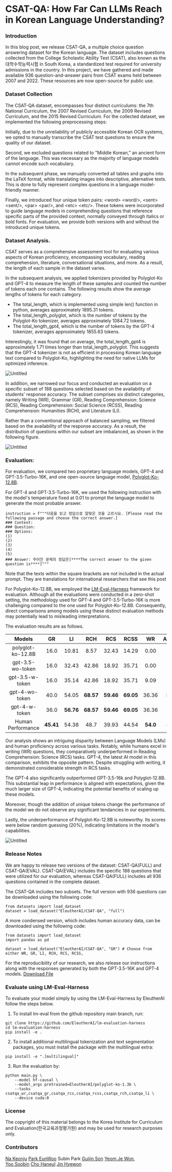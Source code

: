 # CSAT-QA: How Far Can LLMs Reach in Korean Language Understanding?

### Introduction

In this blog post, we release CSAT-QA, a multiple choice question answering dataset for the Korean language. The dataset includes questions collected from the College Scholastic Ability Test (CSAT), also known as the 대학수학능력시험 in South Korea, a standardized test required for university admissions in the country. In this project, we have gathered and made available 936 question-and-answer pairs from CSAT exams held between 2007 and 2022. These resources are now open-source for public use.

### Dataset Collection

The CSAT-QA dataset, encompasses four distinct curriculums: the 7th National Curriculum, the 2007 Revised Curriculum, the 2009 Revised Curriculum, and the 2015 Revised Curriculum. For the collected dataset, we implemented the following preprocessing steps:

Initially, due to the unreliability of publicly accessible Korean OCR systems, we opted to manually transcribe the CSAT test questions to ensure the quality of our dataset.

Second, we excluded questions related to "Middle Korean," an ancient form of the language. This was necessary as the majority of language models cannot encode such vocabulary.

In the subsequent phase, we manually converted all tables and graphs into the LaTeX format, while translating images into descriptive, alternative texts. This is done to fully represent complex questions in a language model-friendly manner.

Finally, we introduced four unique token pairs: \<word> \<word/>, \<sent> \<sent/>, \<par> \<par/>, and \<etc> \<etc/>. These tokens were incorporated to guide language models in comprehending questions that reference specific parts of the provided context, normally conveyed through italics or bold fonts. For evaluation, we provide both versions with and without the introduced unique tokens.

### Dataset Analysis.

CSAT serves as a comprehensive assessment tool for evaluating various aspects of Korean proficiency, encompassing vocabulary, reading comprehension, literature, conversational situations, and more. As a result, the length of each sample in the dataset varies. 

In the subsequent analysis, we applied tokenizers provided by Polyglot-Ko and GPT-4 to measure the length of these samples and counted the number of tokens each one contains. The following results show the average lengths of tokens for each category.

- The total_length, which is implemented using simple len() function in python, averages approximately 1895.31 tokens.
- The total_length_polyglot, which is the number of tokens by the Polyglot-Ko tokenizer, averages approximately 1084.72 tokens. 
- The total_length_gpt4, which is the number of tokens by the GPT-4 tokenizer, averages approximately 1855.63 tokens.

Interestingly, it was found that on average, the total_length_gpt4 is approximately 1.71 times longer than total_length_polyglot. This suggests that the GPT-4 tokenizer is not as efficient in processing Korean language text compared to Polyglot-Ko, highlighting the need for native LLMs for optimized inference.

![Untitled](https://github.com/guijinSON/hae-rae/blob/main/blog/assets/csat_token.png)

In addition, we narrowed our focus and conducted an evaluation on a specific subset of 188 questions selected based on the availability of students' response accuracy. The subset comprises six distinct categories, namely Writing (WR), Grammar (GR), Reading Comprehension: Science (RCS), Reading Comprehension: Social Science (RCSS), Reading Comprehension: Humanities (RCH), and Literature (LI).

Rather than a conventional approach of balanced sampling, we filtered based on the availability of the response accuracy. As a result, the distribution of questions within our subset are imbalanced, as shown in the following figure.

![Untitled](https://github.com/guijinSON/hae-rae/blob/main/blog/assets/csat_histogram.png)

### Evaluation:

For evaluation, we compared two proprietary language models, GPT-4 and GPT-3.5-Turbo-16K, and one open-source language model, [Polyglot-Ko-12.8B](https://huggingface.co/EleutherAI/polyglot-ko-12.8b).

For GPT-4 and GPT-3.5-Turbo-16K, we used the following instruction with the model's temperature fixed at 0.01 to prompt the language model to generate the most probable answer. 
```
instruction = f"""다음을 읽고 정답으로 알맞은 것을 고르시요. [Please read the following passage and choose the correct answer.]
### Context: 
### Question: 
### Options:
(1) 
(2) 
(3) 
(4) 
(5) 
### Answer: 주어진 문제의 정답은[****The correct answer to the given question is****]"""
```
Note that the texts within the square brackets are not included in the actual prompt. They are translations for international researchers that see this post

For Polyglot-Ko-12.8B, we employed the [LM-Eval-Harness](https://github.com/EleutherAI/lm-evaluation-harness) framework for evaluation. Although all the evaluations were conducted in a zero-shot setting, the methodology used for GPT-4 and GPT-3.5-Turbo-16K is more challenging compared to the one used for Polyglot-Ko-12.8B. Consequently, direct comparisons among models using these distinct evaluation methods may potentially lead to misleading interpretations.

The evaluation results are as follows. 

|     **Models**    |   **GR**  |   **LI**  |  **RCH**  |  **RCS**  |  **RCSS** |   **WR**  | **Average** |
|:-----------------:|:---------:|:---------:|:---------:|:---------:|:---------:|:---------:|:-----------:|
| polyglot-ko-12.8B |      16.0 |     10.81 |      8.57 |     32.43 |     14.29 |      0.00 |       13.68 |
|  gpt-3.5-wo-token |      16.0 |     32.43 |     42.86 |     18.92 |     35.71 |      0.00 |       24.32 |
|   gpt-3.5-w-token |      16.0 |     35.14 |     42.86 |     18.92 |     35.71 |      9.09 |       26.29 |
|    gpt-4-wo-token |      40.0 |     54.05 | **68.57** | **59.46** | **69.05** | 36.36 |   **54.58** |
|     gpt-4-w-token |      36.0 | **56.76** | **68.57** | **59.46** | **69.05** | 36.36 |       54.37 |
| Human Performance | **45.41** |     54.38 |      48.7 |     39.93 |     44.54 |      **54.0** |       47.83 |


Our analysis shows an intriguing disparity between Language Models (LMs) and human proficiency across various tasks. Notably, while humans excel in writing (WR) questions, they comparatively underperformed in Reading Comprehension: Science (RCS) tasks. GPT-4, the latest AI model in this comparison, exhibits the opposite pattern. Despite struggling with writing, it demonstrated considerable strength in RCS tasks.

The GPT-4 also significantly outperformed GPT-3.5-16k and Polyglot-12.8B. This substantial leap in performance is aligned with expectations, given the much larger size of GPT-4, indicating the potential benefits of scaling up these models.

Moreover, though the addition of unique tokens change the performance of the model we do not observe any significant tendancies in our experiments.

Lastly, the underperformance of Polyglot-Ko-12.8B is noteworthy. Its scores were below random guessing (20%), indicating limitations in the model's capabilities.

![Untitled](https://github.com/guijinSON/hae-rae/blob/main/blog/assets/csat_spyder.png)

### Release Notes

We are happy to release two versions of the dataset: CSAT-QA(FULL) and CSAT-QA(EVAL). CSAT-QA(EVAL) includes the specific 188 questions that were utilized for our evaluation, whereas CSAT-QA(FULL) includes all 936 questions contained in the complete dataset.

The CSAT-QA includes two subsets. The full version with 936 questions can be downloaded using the following code:

```
from datasets import load_dataset
dataset = load_dataset("EleutherAI/CSAT-QA", "full")
```

A more condensed version, which includes human accuracy data, can be downloaded using the following code:
```
from datasets import load_dataset
import pandas as pd

dataset = load_dataset("EleutherAI/CSAT-QA", "GR") # Choose from either WR, GR, LI, RCH, RCS, RCSS, 

```

For the reproducibility of our research, we also release our instructions along with the responses generated by both the GPT-3.5-16K and GPT-4 models. 
[Download File](https://github.com/guijinSON/hae-rae/blob/main/blog/assets/test_results.csv)

### Evaluate using LM-Eval-Harness
To evaluate your model simply by using the LM-Eval-Harness by EleutherAI follow the steps below.

1. To install lm-eval from the github repository main branch, run:
```
git clone https://github.com/EleutherAI/lm-evaluation-harness
cd lm-evaluation-harness
pip install -e .
```

2. To install additional multilingual tokenization and text segmentation packages, you must install the package with the multilingual extra:
```
pip install -e ".[multilingual]"
```

3. Run the evaluation by:
```
python main.py \
    --model hf-causal \
    --model_args pretrained=EleutherAI/polyglot-ko-1.3b \
    --tasks csatqa_wr,csatqa_gr,csatqa_rcs,csatqa_rcss,csatqa_rch,csatqa_li \
    --device cuda:0
```

### License
The copyright of this material belongs to the Korea Institute for Curriculum and Evaluation(한국교육과정평가원) and may be used for research purposes only.

### Contributors 
[Na Keonju](https://www.linkedin.com/in/%EA%B1%B4%EC%A3%BC-%EB%82%98-1b7930218)
[Park EunWoo](https://www.linkedin.com/in/eunwoo-park-468387224/) 
Subin Park
[Guijin Son](https://github.com/guijinSON)
[Yeom Je Won](https://www.linkedin.com/in/jewon-yeom-902185230/),  
[Yoo Soobin]( www.linkedin.com/in/yoosoobin123)
[Cho Haneul](https://www.linkedin.com/in/haneul-cho-a30036166)
[Jin Hyewon](https://www.linkedin.com/in/hyewon-jin04)

